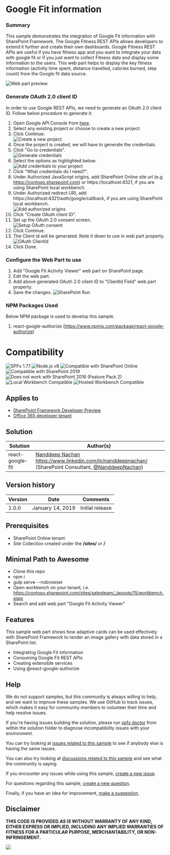 # Google Fit information

### Summary 

This sample demonstrates the integration of Google Fit information with SharePoint Framework. The Google Fitness REST APIs allows developers to extend it further and create their own dashboards. Google Fitness REST APIs are useful if you have fitness app and you want to integrate your data with google fit or if you just want to collect Fitness data and display some information to the users. This web part helps to display the key fitness information (activity time spent,  distance travelled, calories burned, step count) from the Google fit data source.

![Web part preview][figure1]

### Generate OAuth 2.0 client ID

In order to use Google REST APIs, we need to generate an OAuth 2.0 client ID. Follow below procedure to generate it.
1. Open Google API Console from [here](https://console.developers.google.com/flows/enableapi?apiid=fitness).
2. Select any existing project or choose to create a new project.
3. Click Continue. <br/>
![Create a new project][figure3]
4. Once the project is created, we will have to generate the credentials.
5. Click "Go to credentials".<br/>
![Generate credentials][figure4]
6. Select the options as highlighted below:<br/>
![Add credentials to your project][figure5]
7. Click "What credentials do I need?".
8. Under Authorized JavaScript origins, add SharePoint Online site url (e.g. https://contoso.sharepoint.com) or https://localhost:4321, if you are using SharePoint local workbench.
9. Under Authorized redirect URI, add https://localhost:4321/auth/google/callback, if you are using SharePoint local workbench.<br/>
![Add authorized origins][figure6]
10. Click "Create OAuth client ID".
11. Set up the OAuth 2.0 consent screen.<br/>
![Setup OAuth consent][figure7]
12. Click Continue.
13. The Client id will be generated. Note it down to use in web part property.<br/>
![OAuth ClientId][figure8]
14. Click Done.

### Configure the Web Part to use
1. Add "Google Fit Activity Viewer" web part on SharePoint page.
2. Edit the web part.
3. Add above generated OAuth 2.0 client ID to "ClientId Field" web part property.
4. Save the changes.
![SharePoint Run][figure2]

### NPM Packages Used
Below NPM package is used to develop this sample.
1.	react-google-authorize (https://www.npmjs.com/package/react-google-authorize) 


# Compatibility

![SPFx 1.7.1](https://img.shields.io/badge/SPFx-1.7.1-green.svg) 
![Node.js v8](https://img.shields.io/badge/Node.js-v8-green.svg) 
![Compatible with SharePoint Online](https://img.shields.io/badge/SharePoint%20Online-Compatible-green.svg)
![Compatible with SharePoint 2019](https://img.shields.io/badge/SharePoint%20Server%202019-Compatible-green.svg)
![Does not work with SharePoint 2016 (Feature Pack 2)](https://img.shields.io/badge/SharePoint%20Server%202016%20(Feature%20Pack%202)-Incompatible-red.svg "SharePoint Server 2016 Feature Pack 2 requires SPFx 1.1")
![Local Workbench Compatible](https://img.shields.io/badge/Local%20Workbench-Compatible-green.svg)
![Hosted Workbench Compatible](https://img.shields.io/badge/Hosted%20Workbench-Compatible-green.svg)

## Applies to
* [SharePoint Framework Developer Preview](https://docs.microsoft.com/sharepoint/dev/spfx/sharepoint-framework-overview)
* [Office 365 developer tenant](https://docs.microsoft.com/sharepoint/dev/spfx/set-up-your-developer-tenant)

## Solution

Solution|Author(s)
--------|---------
react-google-fit|[Nanddeep Nachan](https://github.com/nanddeepn) https://www.linkedin.com/in/nanddeepnachan/ (SharePoint Consultant, [@NanddeepNachan](https://twitter.com/NanddeepNachan))

## Version history

Version|Date|Comments
-------|----|--------
1.0.0|January 14, 2019|Initial release

## Prerequisites

- SharePoint Online tenant 
- Site Collection created under the **/sites/** or **/**

## Minimal Path to Awesome

- Clone this repo
- npm i
- gulp serve --nobrowser
- Open workbench on your tenant, i.e. https://contoso.sharepoint.com/sites/salesteam/_layouts/15/workbench.aspx
- Search and add web part "Google Fit Activity Viewer"

## Features
This sample web part shows how adaptive cards can be used effectively with SharePoint Framework to render an image gallery with data stored in a SharePoint list.
- Integrating Google Fit information
- Consuming Google Fit REST APIs
- Creating extensible services
- Using @react-google-authorize

## Help

We do not support samples, but this community is always willing to help, and we want to improve these samples. We use GitHub to track issues, which makes it easy for  community members to volunteer their time and help resolve issues.

If you're having issues building the solution, please run [spfx doctor](https://pnp.github.io/cli-microsoft365/cmd/spfx/spfx-doctor/) from within the solution folder to diagnose incompatibility issues with your environment.

You can try looking at [issues related to this sample](https://github.com/pnp/sp-dev-fx-webparts/issues?q=label%3A%22sample%3A%20react-google-fit%22) to see if anybody else is having the same issues.

You can also try looking at [discussions related to this sample](https://github.com/pnp/sp-dev-fx-webparts/discussions?discussions_q=react-google-fit) and see what the community is saying.

If you encounter any issues while using this sample, [create a new issue](https://github.com/pnp/sp-dev-fx-webparts/issues/new?assignees=&labels=Needs%3A+Triage+%3Amag%3A%2Ctype%3Abug-suspected%2Csample%3A%20react-google-fit&template=bug-report.yml&sample=react-google-fit&authors=@nanddeepn&title=react-google-fit%20-%20).

For questions regarding this sample, [create a new question](https://github.com/pnp/sp-dev-fx-webparts/issues/new?assignees=&labels=Needs%3A+Triage+%3Amag%3A%2Ctype%3Aquestion%2Csample%3A%20react-google-fit&template=question.yml&sample=react-google-fit&authors=@nanddeepn&title=react-google-fit%20-%20).

Finally, if you have an idea for improvement, [make a suggestion](https://github.com/pnp/sp-dev-fx-webparts/issues/new?assignees=&labels=Needs%3A+Triage+%3Amag%3A%2Ctype%3Aenhancement%2Csample%3A%20react-google-fit&template=suggestion.yml&sample=react-google-fit&authors=@nanddeepn&title=react-google-fit%20-%20).


## Disclaimer

**THIS CODE IS PROVIDED *AS IS* WITHOUT WARRANTY OF ANY KIND, EITHER EXPRESS OR IMPLIED, INCLUDING ANY IMPLIED WARRANTIES OF FITNESS FOR A PARTICULAR PURPOSE, MERCHANTABILITY, OR NON-INFRINGEMENT.**

<img src="https://telemetry.sharepointpnp.com/sp-dev-fx-webparts/samples/react-google-fit" />

[figure1]: ./assets/webpart-preview.png
[figure2]: ./assets/sharepoint-run.gif
[figure3]: ./assets/create-new-project.png
[figure4]: ./assets/generate-credentials.png
[figure5]: ./assets/add-credentials-to-your-project.png
[figure6]: ./assets/add-authorized-origins.png
[figure7]: ./assets/setup-oauth-consent.png
[figure8]: ./assets/oauth-clientid.png

